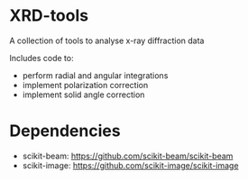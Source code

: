 # XRD-tools

A collection of tools to analyse x-ray diffraction data

Includes code to:
* perform radial and angular integrations
* implement polarization correction
* implement solid angle correction

# Dependencies

* scikit-beam: https://github.com/scikit-beam/scikit-beam
* scikit-image: https://github.com/scikit-image/scikit-image
